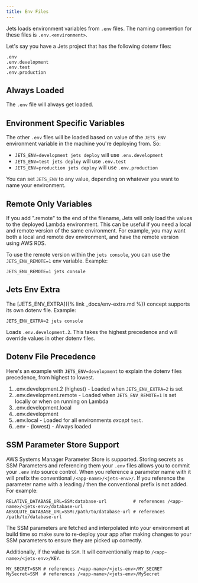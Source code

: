 ```yaml
---
title: Env Files
---
```


Jets loads environment variables from `.env` files. The naming convention for these files is `.env.<environment>`.

Let's say you have a Jets project that has the following dotenv files:

    .env
    .env.development
    .env.test
    .env.production

## Always Loaded

The `.env` file will always get loaded.

## Environment Specific Variables

The other `.env` files will be loaded based on value of the `JETS_ENV` environment variable in the machine you're deploying from. So:

* `JETS_ENV=development jets deploy` will use `.env.development`
* `JETS_ENV=test jets deploy` will use `.env.test`
* `JETS_ENV=production jets deploy` will use `.env.production`

You can set `JETS_ENV` to any value, depending on whatever you want to name your environment.

## Remote Only Variables

If you add ".remote" to the end of the filename, Jets will only load the values to the deployed Lambda environment. This can be useful if you need a local and remote version of the same environment. For example, you may want both a local and remote dev environment, and have the remote version using AWS RDS.

To use the remote version within the `jets console`, you can use the `JETS_ENV_REMOTE=1` env variable. Example:

    JETS_ENV_REMOTE=1 jets console

## Jets Env Extra

The [JETS_ENV_EXTRA]({% link _docs/env-extra.md %}) concept supports its own dotenv file.  Example:

    JETS_ENV_EXTRA=2 jets console

Loads `.env.development.2`. This takes the highest precedence and will override values in other dotenv files.

## Dotenv File Precedence

Here's an example with `JETS_ENV=development` to explain the dotenv files precedence, from highest to lowest.

1. .env.development.2 (highest) - Loaded when `JETS_ENV_EXTRA=2` is set
2. .env.development.remote - Loaded when `JETS_ENV_REMOTE=1` is set locally or when on running on Lambda
3. .env.development.local
4. .env.development
5. .env.local - Loaded for all environments _except_ `test`.
6. .env - (lowest) - Always loaded

## SSM Parameter Store Support

AWS Systems Manager Parameter Store is supported.  Storing secrets as SSM Parameters and referencing them your `.env` files allows you to commit your `.env` into source control. When you reference a parameter name with it will prefix the conventional `/<app-name>/<jets-env>/`. If you reference the parameter name with a leading / then the conventional prefix is not added. For example:

    RELATIVE_DATABASE_URL=SSM:database-url          # references /<app-name>/<jets-env>/database-url
    ABSOLUTE_DATABASE_URL=SSM:/path/to/database-url # references /path/to/database-url

The SSM parameters are fetched and interpolated into your environment at build time so make sure to re-deploy your app after making changes to your SSM parameters to ensure they are picked up correctly.

Additionally, if the value is `SSM`. It will conventionally map to `/<app-name>/<jets-env>/KEY`.

    MY_SECRET=SSM # references /<app-name>/<jets-env>/MY_SECRET
    MySecret=SSM  # references /<app-name>/<jets-env>/MySecret


